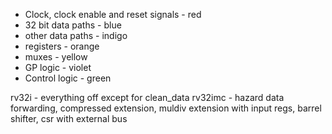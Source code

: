 - Clock, clock enable and reset signals - red
- 32 bit data paths - blue
- other data paths - indigo
- registers - orange
- muxes - yellow
- GP logic - violet
- Control logic - green


rv32i - everything off except for clean_data
rv32imc - hazard data forwarding, compressed extension, muldiv extension with input regs, barrel shifter, csr with external bus